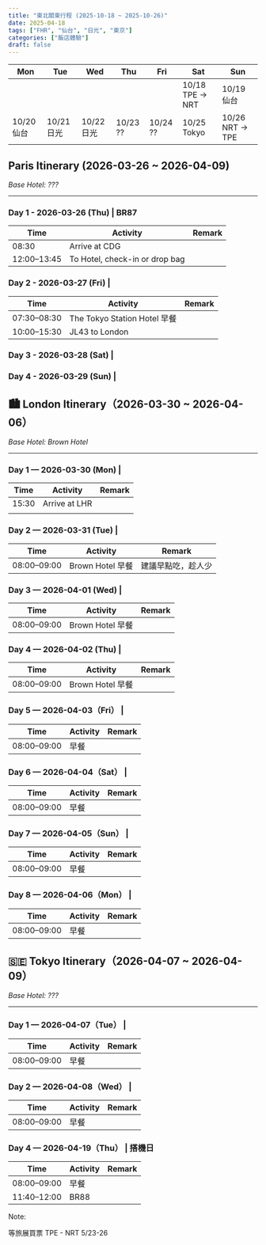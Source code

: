```yaml
---
title: "東北關東行程 (2025-10-18 ~ 2025-10-26)"
date: 2025-04-18
tags: ["FHR", "仙台", "日光", "東京"]
categories: ["飯店體驗"]
draft: false
---
```


| Mon | Tue | Wed | Thu | Fri | Sat | Sun |
| --- | --- | --- | --- | --- | --- | --- |
|             |             |             |           |           | 10/18 TPE -> NRT | 10/19 仙台     |
| 10/20 仙台  | 10/21 日光  | 10/22 日光  | 10/23 ??  | 10/24 ??  | 10/25 Tokyo   | 10/26 NRT -> TPE  |


## Paris Itinerary (2026-03-26 ~ 2026-04-09)
*Base Hotel: ???*

---

### Day 1 - 2026-03-26 (Thu) | BR87

| Time         | Activity                                               | Remark                          |
|--------------|--------------------------------------------------------| ------------------------------- |
| 08:30        | Arrive at CDG                                          |                                 |
| 12:00–13:45  | To Hotel, check-in or drop bag         |                                 |


### Day 2 - 2026-03-27 (Fri) |

| Time         | Activity                                               | Remark                          |
|--------------|------------------------------------------------------- | ------------------------------- |
| 07:30–08:30  | The Tokyo Station Hotel 早餐                           |                                 |
| 10:00–15:30  | JL43 to London                                         |                                 |


### Day 3 - 2026-03-28 (Sat) |


### Day 4 - 2026-03-29 (Sun) |


## 🏙 London Itinerary（2026-03-30 ~ 2026-04-06）
*Base Hotel: Brown Hotel*

---

### Day 1 — 2026-03-30 (Mon) |

| Time         | Activity                                               | Remark                          |
|--------------|------------------------------------------------------- | ------------------------------- |
| 15:30        | Arrive at LHR                                          |                                 |
|              |                                                        |                                 |

### Day 2 — 2026-03-31 (Tue) |

| Time         | Activity                                               | Remark                          |
|--------------|------------------------------------------------------- | ------------------------------- |
| 08:00–09:00  | Brown Hotel 早餐                                       | 建議早點吃，趁人少              |


### Day 3 — 2026-04-01 (Wed) |

| Time         | Activity                                               | Remark                          |
|--------------|------------------------------------------------------- | ------------------------------- |
| 08:00–09:00  | Brown Hotel 早餐                                                   |                                 |


### Day 4 — 2026-04-02 (Thu) |

| Time         | Activity                                               | Remark                          |
|--------------|------------------------------------------------------- | ------------------------------- |
| 08:00–09:00  | Brown Hotel 早餐                                                   |                                 |


### Day 5 — 2026-04-03（Fri） |

| Time         | Activity                                               | Remark                          |
|--------------|------------------------------------------------------- | ------------------------------- |
| 08:00–09:00  | 早餐                                                   |                                 |


### Day 6 — 2026-04-04（Sat） |

| Time         | Activity                                               | Remark                          |
|--------------|------------------------------------------------------- | ------------------------------- |
| 08:00–09:00  | 早餐                                                   |                                 |


### Day 7 — 2026-04-05（Sun） |

| Time         | Activity                                               | Remark                          |
|--------------|------------------------------------------------------- | ------------------------------- |
| 08:00–09:00  | 早餐                                                   |                                 |


### Day 8 — 2026-04-06（Mon） |

| Time         | Activity                                               | Remark                          |
|--------------|------------------------------------------------------- | ------------------------------- |
| 08:00–09:00  | 早餐                                                   |                                 |


## 🇸🇪 Tokyo Itinerary（2026-04-07 ~ 2026-04-09）
*Base Hotel: ???*

---

### Day 1 — 2026-04-07（Tue） |

| Time         | Activity                                               | Remark                          |
|--------------|------------------------------------------------------- | ------------------------------- |
| 08:00–09:00  | 早餐                                                   |                                 |


### Day 2 — 2026-04-08（Wed） |

| Time         | Activity                                               | Remark                          |
|--------------|------------------------------------------------------- | ------------------------------- |
| 08:00–09:00  | 早餐                                                   |                                 |


### Day 4 — 2026-04-19（Thu） | 搭機日

| Time         | Activity                                               | Remark                          |
|--------------|------------------------------------------------------- | ------------------------------- |
| 08:00–09:00  | 早餐                                                   |                                 |
| 11:40–12:00  | BR88                                                   |                                 |



Note:

等旅展買票 TPE - NRT 5/23-26
